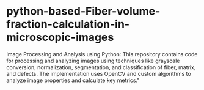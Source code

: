 # python-based-Fiber-volume-fraction-calculation-in-microscopic-images
Image Processing and Analysis using Python: This repository contains code for processing and analyzing images using techniques like grayscale conversion, normalization, segmentation, and classification of fiber, matrix, and defects. The implementation uses OpenCV and custom algorithms to analyze image properties and calculate key metrics."
